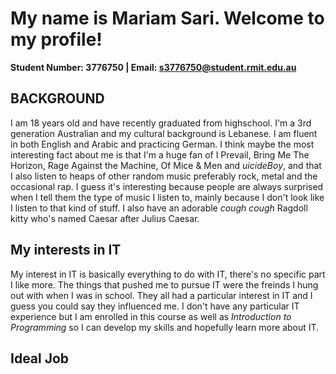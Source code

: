 # **My name is Mariam Sari. Welcome to my profile!**
   
**Student Number: 3776750        |               Email: s3776750@student.rmit.edu.au**

## **BACKGROUND**

I am 18 years old and have recently graduated from highschool. I'm a 3rd generation Australian and my cultural background is Lebanese. I am fluent in both English and Arabic and practicing German. I think maybe the most interesting fact about me is that I'm a huge fan of I Prevail, Bring Me The Horizon, Rage Against the Machine, Of Mice & Men and $uicideBoy$, and that I also listen to heaps of other random music preferably rock, metal and the occasional rap. I guess it's interesting because people are always surprised when I tell them the type of music I listen to, mainly because I don't look like I listen to that kind of stuff. I also have an adorable *cough cough* Ragdoll kitty who's named Caesar after Julius Caesar.  

## **My interests in IT** 

My interest in IT is basically everything to do with IT, there's no specific part I like more. The things that pushed me to pursue IT were the freinds I hung out with when I was in school. They all had a particular interest in IT and I guess you could say they influenced me. I don't have any particular IT experience but I am enrolled in this course as well as *Introduction to Programming* so I can develop my skills and hopefully learn more about IT. 

## **Ideal Job**



